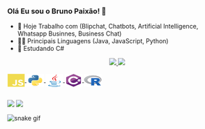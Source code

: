 ### Olá Eu sou o Bruno Paixão! 👋

- 🔭 Hoje Trabalho com (Blipchat, Chatbots, Artificial Intelligence, Whatsapp Businnes, Business Chat)
- 👨‍💻 Principais Linguagens (Java, JavaScript, Python) 
- 🌱 Estudando C#

<div align="center">
  <a href="https://github.com/dev-brunopaixao">
  <img height="180em" src="https://github-readme-stats.vercel.app/api?username=dev-brunopaixao&show_icons=true&theme=tokyonight&include_all_commits=true&count_private=true"/>
  <img height="180em" src="https://github-readme-stats.vercel.app/api/top-langs/?username=dev-brunopaixao&layout=compact&langs_count=7&theme=tokyonight"/>
</div>
<div style="display: inline_block"><br>
  <img align="center" alt="Bruno-Js" height="30" width="40" src="https://raw.githubusercontent.com/devicons/devicon/master/icons/javascript/javascript-plain.svg">
  <img align="center" alt="Bruno-Python" height="30" width="40" src="https://raw.githubusercontent.com/devicons/devicon/master/icons/python/python-original.svg">
  <img align="center" alt="Bruno-Java" height="30" width="40" src="https://raw.githubusercontent.com/devicons/devicon/master/icons/java/java-original.svg">
  <img align="center" alt="Bruno-csharp" height="30" width="40" src="https://raw.githubusercontent.com/devicons/devicon/master/icons/csharp/csharp-original.svg">
  <img align="center" alt="Bruno-r" height="30" width="40" src="https://raw.githubusercontent.com/devicons/devicon/master/icons/r/r-original.svg">
</div>
  
 ##
  
<div> 
  <a href = "mailto:dev.brunopaixao@gmail.com"><img src="https://img.shields.io/badge/-Gmail-%23333?style=for-the-badge&logo=gmail&logoColor=white" target="_blank"></a>
  <a href="https://www.linkedin.com/in/bruno-henrique-de-jesus-paixão-19a33a4a" target="_blank"><img src="https://img.shields.io/badge/-LinkedIn-%230077B5?style=for-the-badge&logo=linkedin&logoColor=white" target="_blank"></a> 
 
  ![snake gif](https://github.com/dev-brunopaixao/dev-brunopaixao/blob/output/github-contribution-grid-snake.svg)
 
</div>

